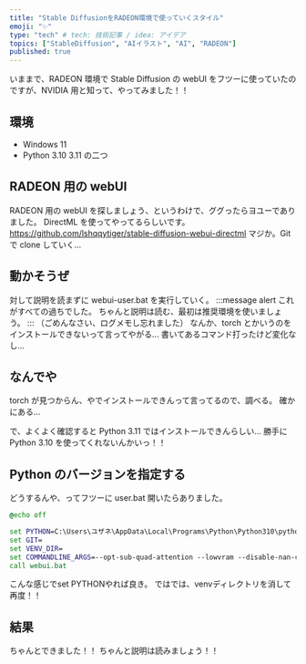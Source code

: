 ```yaml
---
title: "Stable DiffusionをRADEON環境で使っていくスタイル"
emoji: "✨"
type: "tech" # tech: 技術記事 / idea: アイデア
topics: ["StableDiffusion", "AIイラスト", "AI", "RADEON"]
published: true
---
```


いままで、RADEON 環境で Stable Diffusion の webUI をフツーに使っていたのですが、NVIDIA 用と知って、やってみました！！

## 環境

- Windows 11
- Python 3.10 3.11 の二つ

## RADEON 用の webUI

RADEON 用の webUI を探しましょう、というわけで、ググったらヨユーでありました。
DirectML を使ってやってるらしいです。
https://github.com/lshqqytiger/stable-diffusion-webui-directml
マジか。Git で clone していく...

## 動かそうぜ

対して説明を読まずに webui-user.bat を実行していく。
:::message alert
これがすべての過ちでした。
ちゃんと説明は読む、最初は推奨環境を使いましょう。
:::
（ごめんなさい、ログメモし忘れました）
なんか、torch とかいうのをインストールできないって言ってやがる...
書いてあるコマンド打ったけど変化なし...

## なんでや

torch が見つからん、やでインストールできんって言ってるので、調べる。
確かにある...

で、よくよく確認すると Python 3.11 ではインストールできんらしい...
勝手に Python 3.10 を使ってくれないんかいっ！！

## Python のバージョンを指定する

どうするんや、ってフツーに user.bat 開いたらありました。

```md:webui-user.bat
@echo off

set PYTHON=C:\Users\ユザネ\AppData\Local\Programs\Python\Python310\python.exe
set GIT=
set VENV_DIR=
set COMMANDLINE_ARGS=--opt-sub-quad-attention --lowvram --disable-nan-check --autolaunch
call webui.bat
```

こんな感じでset PYTHONやれば良き。
ではでは、venvディレクトリを消して再度！！

## 結果

ちゃんとできました！！
ちゃんと説明は読みましょう！！
